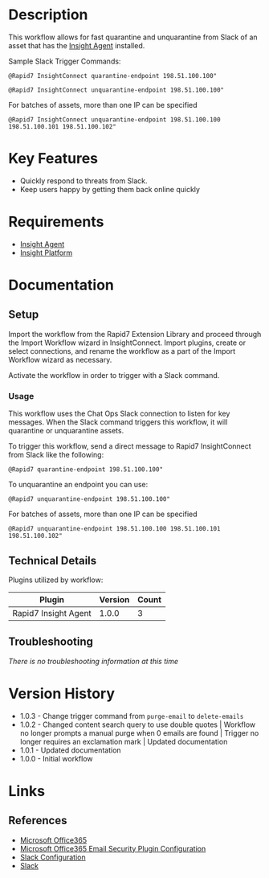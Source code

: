 # Description

This workflow allows for fast quarantine and unquarantine from Slack of an asset that has the [Insight Agent](https://docs.rapid7.com/insight-agent/) installed. 

Sample Slack Trigger Commands:

`@Rapid7 InsightConnect quarantine-endpoint 198.51.100.100"`

`@Rapid7 InsightConnect unquarantine-endpoint 198.51.100.100"`

For batches of assets, more than one IP can be specified

`@Rapid7 InsightConnect unquarantine-endpoint 198.51.100.100 198.51.100.101 198.51.100.102"`

# Key Features

* Quickly respond to threats from Slack. 
* Keep users happy by getting them back online quickly

# Requirements

* [Insight Agent](https://docs.rapid7.com/insight-agent/)
* [Insight Platform](https://docs.rapid7.com/insight/managing-platform-api-keys/)

# Documentation

## Setup

Import the workflow from the Rapid7 Extension Library and proceed through the Import Workflow wizard in InsightConnect. Import plugins, create or select connections, and rename the workflow as a part of the Import Workflow wizard as necessary.

Activate the workflow in order to trigger with a Slack command.

### Usage

This workflow uses the Chat Ops Slack connection to listen for key messages. When the Slack command triggers this workflow, it will quarantine or unquarantine assets.

To trigger this workflow, send a direct message to Rapid7 InsightConnect from Slack like the following:

`@Rapid7 quarantine-endpoint 198.51.100.100"`

To unquarantine an endpoint you can use:

`@Rapid7 unquarantine-endpoint 198.51.100.100"`

For batches of assets, more than one IP can be specified

`@Rapid7 unquarantine-endpoint 198.51.100.100 198.51.100.101 198.51.100.102"`

## Technical Details

Plugins utilized by workflow:

|Plugin|Version|Count|
|----|----|--------|
|Rapid7 Insight Agent|1.0.0|3|

## Troubleshooting

_There is no troubleshooting information at this time_

# Version History

* 1.0.3 - Change trigger command from `purge-email` to `delete-emails`
* 1.0.2 - Changed content search query to use double quotes | Workflow no longer prompts a manual purge when 0 emails are found | Trigger no longer requires an exclamation mark | Updated documentation
* 1.0.1 - Updated documentation
* 1.0.0 - Initial workflow

# Links

## References

* [Microsoft Office365](https://www.office.com)
* [Microsoft Office365 Email Security Plugin Configuration](https://insightconnect.help.rapid7.com/docs/mass-delete-with-powershell#section-set-up-office-365-dependencies)
* [Slack Configuration](https://insightconnect.help.rapid7.com/docs/configure-slack-for-chatops)
* [Slack](https://slack.com/)
